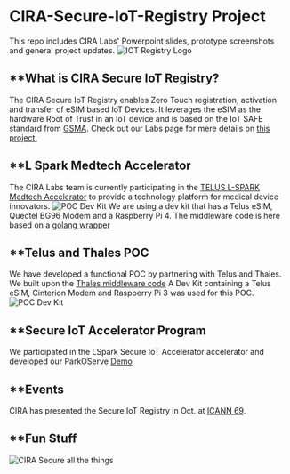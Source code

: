 # CIRA-Secure-IoT-Registry Project
This repo includes CIRA Labs' Powerpoint slides, prototype screenshots and general project updates.
![IOT Registry Logo](https://github.com/CIRALabs/images/IoT_Registry_logo.PNG)


## **What is CIRA Secure IoT Registry?
The CIRA Secure IoT Registry enables Zero Touch registration, activation and transfer of eSIM based IoT Devices. It leverages the eSIM as the hardware Root of Trust in an IoT device and is based on the IoT SAFE standard from [GSMA](https://www.gsma.com/iot/iot-safe/). Check out our Labs page for mere details on [this project.](https://cira.ca/iot) 


## **L Spark Medtech Accelerator
The CIRA Labs team is currently participating in the [TELUS L-SPARK Medtech Accelerator](https://www.l-spark.com/accelerator/secureiot/) to provide a technology platform for medical device innovators. 
![POC Dev Kit](/images/POC_DevKit.PNG)
We are using a dev kit that has a Telus eSIM, Quectel BG96 Modem and a Raspberry Pi 4. The middleware code is here based on a [golang wrapper](https://github.com/CIRALabs/iot-safe-middleware)

## **Telus and Thales POC
We have developed a functional POC by partnering with Telus and Thales. We built upon the [Thales middleware code](https://github.com/ThalesGroup/iot-safe-middleware)
A Dev Kit containing a Telus eSIM, Cinterion Modem and Raspberry Pi 3 was used for this POC. 
![POC Dev Kit](/images/POC_DevKit.PNG)

## **Secure IoT Accelerator Program
We participated in the LSpark Secure IoT Accelerator accelerator and developed our ParkOServe [Demo](https://github.com/TELUS-Emerging-IoT/Secure-IoT-Accelerator)

## **Events
CIRA has presented the Secure IoT Registry in Oct. at [ICANN 69](https://meetings.icann.org/en/remote69).

## **Fun Stuff

![CIRA Secure all the things]([[/images/iot-sticker_191010.jpg]])

